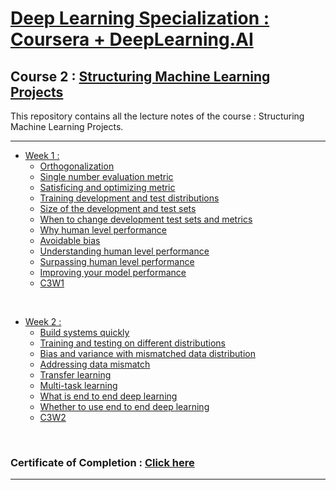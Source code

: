 # [Deep Learning Specialization : Coursera + DeepLearning.AI](https://www.coursera.org/specializations/deep-learning)
## Course 2 : [Structuring Machine Learning Projects](https://www.coursera.org/learn/machine-learning-projects/home/info)
This repository contains all the lecture notes of the course : Structuring Machine Learning Projects.

<hr/>

- [Week 1 :](https://github.com/RitoChak/Structuring-Machine-Learning-Projects/tree/0b68c146a8ec51f793c4a25097fe56408b365cad/Week%201)
  - [Orthogonalization](https://github.com/RitoChak/Structuring-Machine-Learning-Projects/blob/0b68c146a8ec51f793c4a25097fe56408b365cad/Week%201/1%20-%20Orthogonalization.pdf)
  - [Single number evaluation metric](https://github.com/RitoChak/Structuring-Machine-Learning-Projects/blob/0b68c146a8ec51f793c4a25097fe56408b365cad/Week%201/2%20-%20Single_number_evaluation_metric-2.pdf)
  - [Satisficing and optimizing metric](https://github.com/RitoChak/Structuring-Machine-Learning-Projects/blob/0b68c146a8ec51f793c4a25097fe56408b365cad/Week%201/3%20-%20Satisficing_and_optimizing_metric.pdf)
  - [Training development and test distributions](https://github.com/RitoChak/Structuring-Machine-Learning-Projects/blob/0b68c146a8ec51f793c4a25097fe56408b365cad/Week%201/4%20-%20Training_development_and_test_distributions.pdf)
  - [Size of the development and test sets](https://github.com/RitoChak/Structuring-Machine-Learning-Projects/blob/0b68c146a8ec51f793c4a25097fe56408b365cad/Week%201/5%20-%20Size_of_the_development_and_test_sets.pdf)
  - [When to change development test sets and metrics](https://github.com/RitoChak/Structuring-Machine-Learning-Projects/blob/0b68c146a8ec51f793c4a25097fe56408b365cad/Week%201/6%20-%20When_to_change_develpment_test_sets_and_metrics.pdf)
  - [Why human level performance](https://github.com/RitoChak/Structuring-Machine-Learning-Projects/blob/0b68c146a8ec51f793c4a25097fe56408b365cad/Week%201/7%20-%20Why_human_level_performance.pdf)
  - [Avoidable bias](https://github.com/RitoChak/Structuring-Machine-Learning-Projects/blob/0b68c146a8ec51f793c4a25097fe56408b365cad/Week%201/8%20-%20Avoidable_bias.pdf)
  - [Understanding human level performance](https://github.com/RitoChak/Structuring-Machine-Learning-Projects/blob/0b68c146a8ec51f793c4a25097fe56408b365cad/Week%201/9%20-%20Understanding_human_level_performance.pdf)
  - [Surpassing human level performance](https://github.com/RitoChak/Structuring-Machine-Learning-Projects/blob/0b68c146a8ec51f793c4a25097fe56408b365cad/Week%201/10%20-%20Surpassing_human_level_performance.pdf)
  - [Improving your model performance](https://github.com/RitoChak/Structuring-Machine-Learning-Projects/blob/0b68c146a8ec51f793c4a25097fe56408b365cad/Week%201/11%20-%20Improving_your_model_performance.pdf)
  - [C3W1](https://github.com/RitoChak/Structuring-Machine-Learning-Projects/blob/0b68c146a8ec51f793c4a25097fe56408b365cad/Week%201/C3_W1.pdf)

<br/>

- [Week 2 :](https://github.com/RitoChak/Structuring-Machine-Learning-Projects/tree/0b68c146a8ec51f793c4a25097fe56408b365cad/Week%202)
  - [Build systems quickly](https://github.com/RitoChak/Structuring-Machine-Learning-Projects/blob/0b68c146a8ec51f793c4a25097fe56408b365cad/Week%202/1%20-%20Build_System_Quickly.pdf)
  - [Training and testing on different distributions](https://github.com/RitoChak/Structuring-Machine-Learning-Projects/blob/0b68c146a8ec51f793c4a25097fe56408b365cad/Week%202/2%20-%20Training_and_testing_on_different_distributions.pdf)
  - [Bias and variance with mismatched data distribution](https://github.com/RitoChak/Structuring-Machine-Learning-Projects/blob/0b68c146a8ec51f793c4a25097fe56408b365cad/Week%202/3%20-%20Bias_and_variance_with_mismatched_data_distributions.pdf)
  - [Addressing data mismatch](https://github.com/RitoChak/Structuring-Machine-Learning-Projects/blob/0b68c146a8ec51f793c4a25097fe56408b365cad/Week%202/4%20-%20Adressing_data_mismatch.pdf)
  - [Transfer learning](https://github.com/RitoChak/Structuring-Machine-Learning-Projects/blob/0b68c146a8ec51f793c4a25097fe56408b365cad/Week%202/5%20-%20Transfer_Learning.pdf)
  - [Multi-task learning](https://github.com/RitoChak/Structuring-Machine-Learning-Projects/blob/0b68c146a8ec51f793c4a25097fe56408b365cad/Week%202/6%20-%20Multi_Task_Learning.pdf)
  - [What is end to end deep learning](https://github.com/RitoChak/Structuring-Machine-Learning-Projects/blob/0b68c146a8ec51f793c4a25097fe56408b365cad/Week%202/7%20-%20What_is_end_to_end_deep_learning.pdf)
  - [Whether to use end to end deep learning](https://github.com/RitoChak/Structuring-Machine-Learning-Projects/blob/0b68c146a8ec51f793c4a25097fe56408b365cad/Week%202/8%20-%20Whether_to_use_end_to_end_deep_learning.pdf)
  - [C3W2](https://github.com/RitoChak/Structuring-Machine-Learning-Projects/blob/0b68c146a8ec51f793c4a25097fe56408b365cad/Week%202/C3_W2.pdf)
 
<br/>

### Certificate of Completion : [Click here](https://coursera.org/share/bd82c3c6bad9e1384ff989145c400931)

<hr/>
